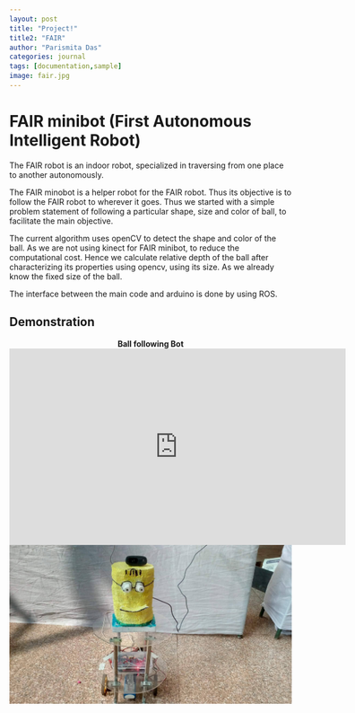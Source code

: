 ```yaml
---
layout: post
title: "Project!"
title2: "FAIR"
author: "Parismita Das"
categories: journal
tags: [documentation,sample]
image: fair.jpg
---
```


# FAIR minibot (First Autonomous Intelligent Robot)

The FAIR  robot is an indoor robot, specialized in traversing from one place to another autonomously.

The FAIR minobot is a helper robot for the FAIR robot. Thus its objective is to follow the FAIR robot to wherever it goes. Thus we started with a simple problem statement of following a particular shape, size and color of ball, to facilitate the main objective. 

The current algorithm uses openCV to detect the shape and color of the ball. As we are not using kinect for FAIR minibot, to reduce the computational cost. Hence we calculate relative depth of the ball after characterizing its properties using opencv, using its size. As we already know the fixed size of the ball.

The interface between the main code and arduino is done by using ROS.

## Demonstration

<div class="imgcap">
<div align="middle">
<div class="thecap" align="middle" ><b>Ball following Bot</b> </div>
<iframe width="600" height="350" src="https://www.youtube.com/embed/rxRCw2yRdNA" frameborder="0" allow="autoplay; encrypted-media" allowfullscreen align="center"></iframe>
</div>
</div>

<img src="../assets/img/fair2.jpg">
